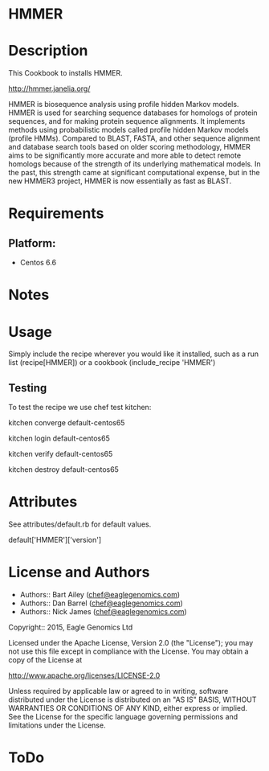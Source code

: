 # HMMER

Description
===========
This Cookbook to installs HMMER.

http://hmmer.janelia.org/

HMMER is biosequence analysis using profile hidden Markov models. HMMER is used for searching sequence databases for homologs of 
protein sequences, and for making protein sequence alignments. It implements methods using probabilistic models called profile 
hidden Markov models (profile HMMs). Compared to BLAST, FASTA, and other sequence alignment and database search tools based 
on older scoring methodology, HMMER aims to be significantly more accurate and more able to detect remote homologs because 
of the strength of its underlying mathematical models. In the past, this strength came at significant computational expense, 
but in the new HMMER3 project, HMMER is now essentially as fast as BLAST.

Requirements
============

## Platform:

* Centos 6.6

Notes
=====

Usage
=====
Simply include the recipe wherever you would like it installed, such as a run list (recipe[HMMER]) or a cookbook (include_recipe 'HMMER')


## Testing
To test the recipe we use chef test kitchen:

kitchen converge default-centos65 

kitchen login default-centos65

kitchen verify default-centos65

kitchen destroy default-centos65

Attributes
==========
See attributes/default.rb for default values.

default['HMMER']['version']

License and Authors
===================

* Authors:: Bart Ailey (<chef@eaglegenomics.com>)
* Authors:: Dan Barrel (<chef@eaglegenomics.com>)
* Authors:: Nick James (<chef@eaglegenomics.com>)

Copyright:: 2015, Eagle Genomics Ltd
    
Licensed under the Apache License, Version 2.0 (the "License");
you may not use this file except in compliance with the License.
You may obtain a copy of the License at

http://www.apache.org/licenses/LICENSE-2.0

Unless required by applicable law or agreed to in writing, software
distributed under the License is distributed on an "AS IS" BASIS,
WITHOUT WARRANTIES OR CONDITIONS OF ANY KIND, either express or implied.
See the License for the specific language governing permissions and
limitations under the License.
    
ToDo
====


